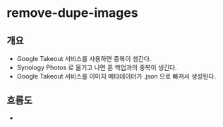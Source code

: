 # remove-dupe-images

## 개요
- Google Takeout 서비스를 사용하면 중복이 생긴다.
- Synology Photos 로 옮기고 나면 폰 백업과의 중복이 생긴다.
- Google Takeout 서비스를 이미지 메타데이터가 .json 으로 빠져서 생성된다.

## 흐름도
- 
